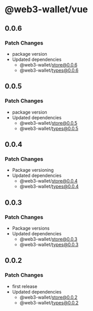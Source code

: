 # @web3-wallet/vue

## 0.0.6

### Patch Changes

- package version
- Updated dependencies
  - @web3-wallet/store@0.0.6
  - @web3-wallet/types@0.0.6

## 0.0.5

### Patch Changes

- package version
- Updated dependencies
  - @web3-wallet/store@0.0.5
  - @web3-wallet/types@0.0.5

## 0.0.4

### Patch Changes

- Package versioning
- Updated dependencies
  - @web3-wallet/store@0.0.4
  - @web3-wallet/types@0.0.4

## 0.0.3

### Patch Changes

- Package versions
- Updated dependencies
  - @web3-wallet/store@0.0.3
  - @web3-wallet/types@0.0.3

## 0.0.2

### Patch Changes

- first release
- Updated dependencies
  - @web3-wallet/store@0.0.2
  - @web3-wallet/types@0.0.2
